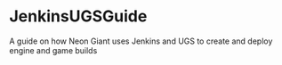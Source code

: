 # JenkinsUGSGuide
A guide on how Neon Giant uses Jenkins and UGS to create and deploy engine and game builds
